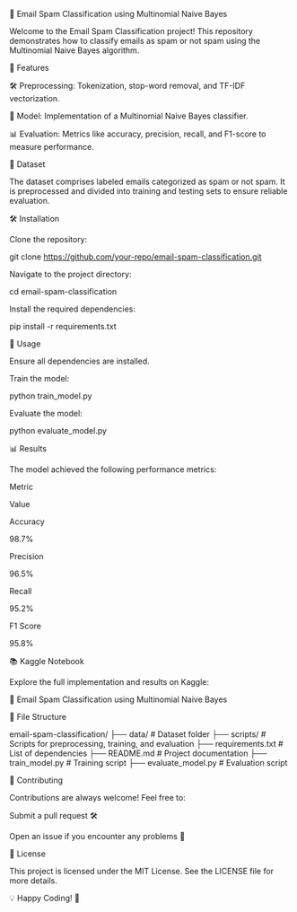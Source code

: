 📧 Email Spam Classification using Multinomial Naive Bayes

Welcome to the Email Spam Classification project! This repository demonstrates how to classify emails as spam or not spam using the Multinomial Naive Bayes algorithm.

🚀 Features

🛠 Preprocessing: Tokenization, stop-word removal, and TF-IDF vectorization.

🤖 Model: Implementation of a Multinomial Naive Bayes classifier.

📊 Evaluation: Metrics like accuracy, precision, recall, and F1-score to measure performance.

📂 Dataset

The dataset comprises labeled emails categorized as spam or not spam. It is preprocessed and divided into training and testing sets to ensure reliable evaluation.

🛠 Installation

Clone the repository:

git clone https://github.com/your-repo/email-spam-classification.git

Navigate to the project directory:

cd email-spam-classification

Install the required dependencies:

pip install -r requirements.txt

📝 Usage

Ensure all dependencies are installed.

Train the model:

python train_model.py

Evaluate the model:

python evaluate_model.py

📊 Results

The model achieved the following performance metrics:

Metric

Value

Accuracy

98.7%

Precision

96.5%

Recall

95.2%

F1 Score

95.8%

📚 Kaggle Notebook

Explore the full implementation and results on Kaggle:

🔗 Email Spam Classification using Multinomial Naive Bayes

📁 File Structure

email-spam-classification/
├── data/               # Dataset folder
├── scripts/            # Scripts for preprocessing, training, and evaluation
├── requirements.txt    # List of dependencies
├── README.md           # Project documentation
├── train_model.py      # Training script
├── evaluate_model.py   # Evaluation script

🤝 Contributing

Contributions are always welcome! Feel free to:

Submit a pull request 🛠

Open an issue if you encounter any problems 🐛

📝 License

This project is licensed under the MIT License. See the LICENSE file for more details.

💡 Happy Coding! 🚀


